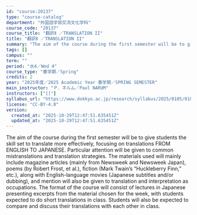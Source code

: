 ```yaml
---
id: "course:20137"
type: "course-catalog"
department: "外国語学部交流文化学科"
course_code: "20137"
course_title: "翻訳Ⅱ ／TRANSLATION II"
title: "翻訳Ⅱ ／TRANSLATION II"
summary: "The aim of the course during the first semester will be to give students the skill set to translate more effectively, fo…"
tags: []
campus: ""
term: ""
period: "水4／Wed 4"
course_type: "春学期／Spring"
credits: 2
year: "2025年度／2025 Academic Year 春学期／SPRING SEMESTER"
main_instructor: "Ｐ．ネルム／Paul NARUM"
instructors: ["[]"]
syllabus_url: "https://www.dokkyo.ac.jp/research/syllabus/2025/0105/0105_20137_ja_JP.html"
license: "CC-BY-4.0"
version:
  created_at: "2025-10-29T12:47:51.635451Z"
  updated_at: "2025-10-29T12:47:51.635451Z"
---
```

The aim of the course during the first semester will be to give students the skill set to translate more effectively, focusing on translations FROM ENGLISH TO JAPANESE. Particular attention will be given to common mistranslations and translation strategies. The materials used will mainly include magazine articles (mainly from Newsweek and Newsweek Japan), poems (by Robert Frost, et al.), fiction (Mark Twain’s “Huckleberry Finn,” etc.), along with English-language movies (Japanese subtitles and/or dubbing), and mention will also be given to translation and interpretation as occupations. The format of the course will consist of lectures in Japanese presenting excerpts from the material chosen for the week, with students expected to do short translations in class. Students will also be expected to compare and discuss their translations with each other in class.
